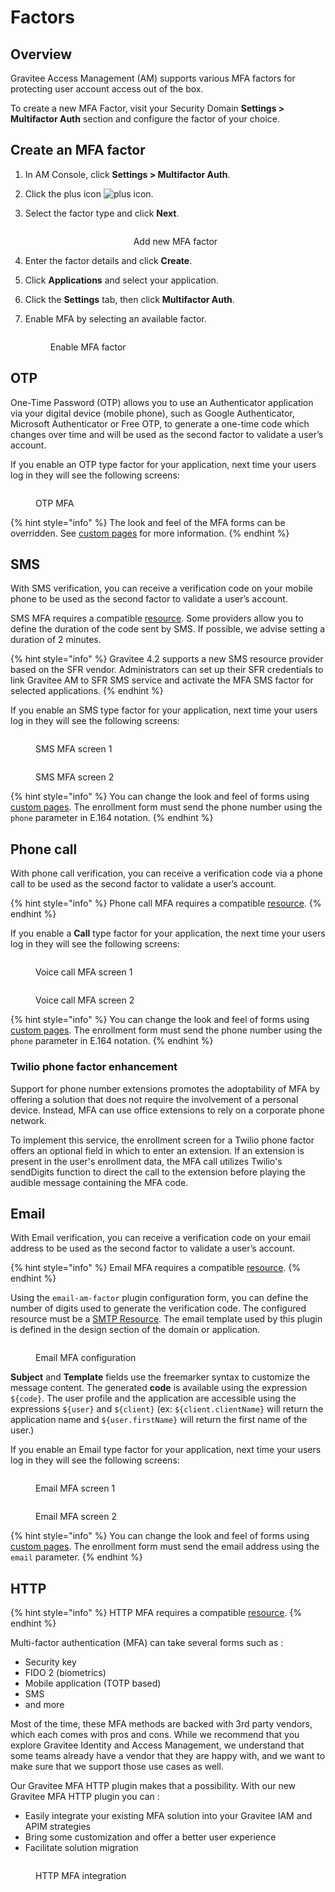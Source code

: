# Factors

## Overview

Gravitee Access Management (AM) supports various MFA factors for protecting user account access out of the box.

To create a new MFA Factor, visit your Security Domain **Settings > Multifactor Auth** section and configure the factor of your choice.

## Create an MFA factor

1. In AM Console, click **Settings > Multifactor Auth**.
2. Click the plus icon ![plus icon](https://docs.gravitee.io/images/icons/plus-icon.png).
3.  Select the factor type and click **Next**.

    <div align="center">

    <figure><img src="https://docs.gravitee.io/images/am/current/graviteeio-am-userguide-mfa-factor-types.png" alt=""><figcaption><p>Add new MFA factor</p></figcaption></figure>

    </div>
4. Enter the factor details and click **Create**.
5. Click **Applications** and select your application.
6. Click the **Settings** tab, then click **Multifactor Auth**.
7.  Enable MFA by selecting an available factor.

    <figure><img src="https://docs.gravitee.io/images/am/current/graviteeio-am-userguide-mfa-application-factor.png" alt=""><figcaption><p>Enable MFA factor</p></figcaption></figure>

## OTP

One-Time Password (OTP) allows you to use an Authenticator application via your digital device (mobile phone), such as Google Authenticator, Microsoft Authenticator or Free OTP, to generate a one-time code which changes over time and will be used as the second factor to validate a user’s account.

If you enable an OTP type factor for your application, next time your users log in they will see the following screens:

<figure><img src="https://docs.gravitee.io/images/am/current/graviteeio-am-userguide-mfa-enroll.png" alt=""><figcaption><p>OTP MFA</p></figcaption></figure>

{% hint style="info" %}
The look and feel of the MFA forms can be overridden. See [custom pages](../branding/#custom-pages) for more information.
{% endhint %}

## SMS

With SMS verification, you can receive a verification code on your mobile phone to be used as the second factor to validate a user’s account.

SMS MFA requires a compatible [resource](../resources/). Some providers allow you to define the duration of the code sent by SMS. If possible, we advise setting a duration of 2 minutes.

{% hint style="info" %}
Gravitee 4.2 supports a new SMS resource provider based on the SFR vendor. Administrators can set up their SFR credentials to link Gravitee AM to SFR SMS service and activate the MFA SMS factor for selected applications.
{% endhint %}

If you enable an SMS type factor for your application, next time your users log in they will see the following screens:

<figure><img src="https://docs.gravitee.io/images/am/current/graviteeio-am-userguide-mfa-sms-enroll.png" alt=""><figcaption><p>SMS MFA screen 1</p></figcaption></figure>

<figure><img src="https://docs.gravitee.io/images/am/current/graviteeio-am-userguide-mfa-sms-challenge.png" alt=""><figcaption><p>SMS MFA screen 2</p></figcaption></figure>

{% hint style="info" %}
You can change the look and feel of forms using [custom pages](../branding/#custom-pages). The enrollment form must send the phone number using the `phone` parameter in E.164 notation.
{% endhint %}

## Phone call

With phone call verification, you can receive a verification code via a phone call to be used as the second factor to validate a user’s account.

{% hint style="info" %}
Phone call MFA requires a compatible [resource](../resources/).
{% endhint %}

If you enable a **Call** type factor for your application, the next time your users log in they will see the following screens:

<figure><img src="https://docs.gravitee.io/images/am/current/graviteeio-am-userguide-mfa-call-enroll.png" alt=""><figcaption><p>Voice call MFA screen 1</p></figcaption></figure>

<figure><img src="https://docs.gravitee.io/images/am/current/graviteeio-am-userguide-mfa-call-challenge.png" alt=""><figcaption><p>Voice call MFA screen 2</p></figcaption></figure>

{% hint style="info" %}
You can change the look and feel of forms using [custom pages](../branding/#custom-pages). The enrollment form must send the phone number using the `phone` parameter in E.164 notation.
{% endhint %}

### Twilio phone factor enhancement

Support for phone number extensions promotes the adoptability of MFA by offering a solution that does not require the involvement of a personal device. Instead, MFA can use office extensions to rely on a corporate phone network.

To implement this service, the enrollment screen for a Twilio phone factor offers an optional field in which to enter an extension. If an extension is present in the user's enrollment data, the MFA call utilizes Twilio's sendDigits function to direct the call to the extension before playing the audible message containing the MFA code.

## Email

With Email verification, you can receive a verification code on your email address to be used as the second factor to validate a user’s account.

{% hint style="info" %}
Email MFA requires a compatible [resource](../resources/).
{% endhint %}

Using the `email-am-factor` plugin configuration form, you can define the number of digits used to generate the verification code. The configured resource must be a [SMTP Resource](../resources/smtp-resource.md). The email template used by this plugin is defined in the design section of the domain or application.

<figure><img src="https://docs.gravitee.io/images/am/current/graviteeio-am-userguide-mfa-email-config.png" alt=""><figcaption><p>Email MFA configuration</p></figcaption></figure>

**Subject** and **Template** fields use the freemarker syntax to customize the message content. The generated **code** is available using the expression `${code}`. The user profile and the application are accessible using the expressions `${user}` and `${client}` (ex: `${client.clientName}` will return the application name and `${user.firstName}` will return the first name of the user.)

If you enable an Email type factor for your application, next time your users log in they will see the following screens:

<figure><img src="https://docs.gravitee.io/images/am/current/graviteeio-am-userguide-mfa-email-enroll.png" alt=""><figcaption><p>Email MFA screen 1</p></figcaption></figure>

<figure><img src="https://docs.gravitee.io/images/am/current/graviteeio-am-userguide-mfa-email-challenge.png" alt=""><figcaption><p>Email MFA screen 2</p></figcaption></figure>

{% hint style="info" %}
You can change the look and feel of forms using [custom pages](../branding/#custom-pages). The enrollment form must send the email address using the `email` parameter.
{% endhint %}

## HTTP

{% hint style="info" %}
HTTP MFA requires a compatible [resource](../resources/).
{% endhint %}

Multi-factor authentication (MFA) can take several forms such as :

* Security key
* FIDO 2 (biometrics)
* Mobile application (TOTP based)
* SMS
* and more

Most of the time, these MFA methods are backed with 3rd party vendors, which each comes with pros and cons. While we recommend that you explore Gravitee Identity and Access Management, we understand that some teams already have a vendor that they are happy with, and we want to make sure that we support those use cases as well.

Our Gravitee MFA HTTP plugin makes that a possibility. With our new Gravitee MFA HTTP plugin you can :

* Easily integrate your existing MFA solution into your Gravitee IAM and APIM strategies
* Bring some customization and offer a better user experience
* Facilitate solution migration

<figure><img src="https://docs.gravitee.io/images/am/current/graviteeio-am-userguide-mfa-factor-http.png" alt=""><figcaption><p>HTTP MFA integration</p></figcaption></figure>
